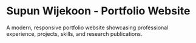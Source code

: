 # Supun Wijekoon - Portfolio Website

A modern, responsive portfolio website showcasing professional experience, projects, skills, and research publications.